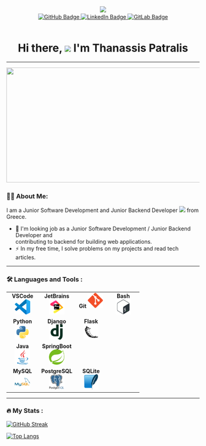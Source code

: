 <div id="header"  align="center">
 <img src="https://media2.giphy.com/media/bGgsc5mWoryfgKBx1u/giphy.gif" width="100" />

 <div id="badges" align="center">
  <a href="https://github.com/sakispat/">
    <img src="https://img.shields.io/badge/GitHub-black?style=for-the-badge&logo=github&logoColor=white" alt="GitHub Badge" />
   </a>
   <a href="https://www.linkedin.com/in/thanassis-patralis-620b61192/">
      <img src="https://img.shields.io/badge/LinkedIn-blue?style=for-the-badge&logo=linkedin&logoColor=white" alt="LinkedIn Badge" />
    </a>
    <a href="https://gitlab.com/sakispat/">
      <img src="https://img.shields.io/badge/GitLab-red?style=for-the-badge&logo=gitlab&logoColor=white" alt="GitLab Badge" />
    </a>
  </div>

  <img src="https://komarev.com/ghpvc/?username=sakispat&style=flat-square&color=blue" alt="" />
  <h1 align="center">Hi there, <img src="https://media.giphy.com/media/hvRJCLFzcasrR4ia7z/giphy.gif" width="30px" /> I'm Thanassis Patralis</h1>
</div>

---

<div align="center">
    <img src="https://media.giphy.com/media/dWesBcTLavkZuG35MI/giphy.gif" width="600" height="300" />
</div>

### :woman_technologist: About Me:
I am a Junior Software Development and Junior Backend Developer <img src="https://media1.giphy.com/media/RJVw6tIfb2dIwTHFb0/giphy.gif" width="30" /> from Greece.

- :telescope: I'm looking job as a Junior Software Development / Junior Backend Developer and <br />contributing to backend for building web applications.
- :zap: In my free time, I solve problems on my projects and read tech articles.

---

### :hammer_and_wrench: Languages and Tools :
<table width="450px">
    <tbody>
        <tr valign="top">
            <td width="70px" align="center">
                <span><strong>VSCode</strong></span>
                <img src="https://github.com/devicons/devicon/blob/master/icons/vscode/vscode-original.svg" title="VSCode" alt="VSCode" width="40" height="40" />
            </td>
            <td width="70px" align="center">
                <span><strong>JetBrains</strong></span>
                <img src="https://github.com/devicons/devicon/blob/master/icons/jetbrains/jetbrains-original.svg" title="JetBrains" **alt="JetBrains" width="40" height="40" />
            </td>
            <td width="70px" align="center">
                <span><strong>Git</strong></span>
                <img src="https://github.com/devicons/devicon/blob/master/icons/git/git-original.svg" title="Git" alt="Git" width="40" height="40" />
            </td>
            <td width="70px" align="center">
                <span><strong>Bash</strong></span>
                <img src="https://github.com/devicons/devicon/blob/master/icons/bash/bash-original.svg" title="Bash" alt="Bash" width="40" height="40" />
            </td>
        </tr>
        <tr valign="top">
            <td width="70px" align="center">
                <span><strong>Python</strong></span>
                <img src="https://github.com/devicons/devicon/blob/master/icons/python/python-original.svg" title="Python" alt="Python" width="40" height="40" />
            </td>
            <td width="70px" align="center">
                <span><strong>Django</strong></span>
                <img src="https://github.com/devicons/devicon/blob/master/icons/django/django-plain.svg" title="Django" alt="Django" width="40" height="40" />
            </td>
            <td width="70px" align="center">
                <span><strong>Flask</strong></span>
                <img src="https://github.com/devicons/devicon/blob/master/icons/flask/flask-original.svg" title="Flask" alt="Flask" width="40" height="40" />
            </td>
        </tr>
        <tr valign="top">
            <td width="70px" align="center">
                <span><strong>Java</strong></span>
                <img src="https://github.com/devicons/devicon/blob/master/icons/java/java-original.svg" title="Java" alt="Java" width="40" height="40" />
            </td>
            <td width="70px" align="center">
                <span><strong>SpringBoot</strong></span>
                <img src="https://github.com/devicons/devicon/blob/master/icons/spring/spring-original.svg" title="SpringBoot" alt="SpringBoot" width="40" height="40" />
            </td>
<!--             <td width="70px" align="center">
                <span><strong>C#</strong></span><br>
                <img src="https://github.com/devicons/devicon/blob/master/icons/csharp/csharp-original.svg" title="CSharp" alt="CSharp" width="40" height="40" />
            </td>
            <td width="70px" align="center">
                <span><strong>.NET Core</strong></span>
                <img src="https://github.com/devicons/devicon/blob/master/icons/dotnetcore/dotnetcore-original.svg" title="DotNet" alt="DotNet" width="40" height="40" />
            </td>
        </tr> -->
        <tr valign="top">
            <td width="70px" align="center">
                <span><strong>MySQL</strong></span>
                <img src="https://github.com/devicons/devicon/blob/master/icons/mysql/mysql-original-wordmark.svg" title="MySQL" alt="MySQL" width="40" height="40"/>
            </td>
            <td width="70px" align="center">
                <span><strong>PostgreSQL</strong></span>
                <img src="https://github.com/devicons/devicon/blob/master/icons/postgresql/postgresql-original-wordmark.svg" title="PostgreSQL" alt="PostgreSQL" width="40" height="40"/>
            </td>
            <td width="70px" align="center">
                <span><strong>SQLite</strong></span>
                <img src="https://github.com/devicons/devicon/blob/master/icons/sqlite/sqlite-original.svg" title="SQLite" alt="SQLite" width="40" height="40"/>
            </td>
        </tr>
  </tbody>
</table>

---

### :fire: My Stats :
[![GitHub Streak](https://streak-stats.demolab.com?user=sakispat&theme=dark&hide_border=true&border_radius=5&date_format=j%20M%5B%20Y%5D&mode=weekly&card_width=500&fire=E22929&ring=4EBCE5&currStreakLabel=4ABC4AE2)](https://git.io/streak-stats)

[![Top Langs](https://github-readme-stats.vercel.app/api/top-langs/?username=sakispat&layout=compact&theme=dark)](https://github.com/anuraghazra/github-readme-stats)
